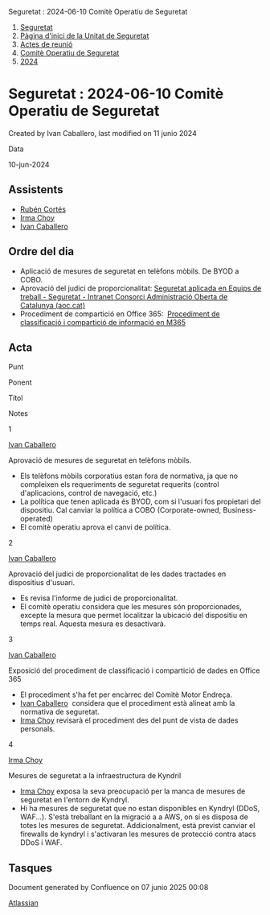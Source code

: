 Seguretat : 2024-06-10 Comitè Operatiu de Seguretat  

1.  [Seguretat](index.md)
2.  [Pàgina d'inici de la Unitat de Seguretat](15368362.md)
3.  [Actes de reunió](26317880.md)
4.  [Comitè Operatiu de Seguretat](81855047.md)
5.  [2024](2024_100010192.md)

Seguretat : 2024-06-10 Comitè Operatiu de Seguretat
===================================================

Created by Ivan Caballero, last modified on 11 junio 2024

Data

10-jun-2024 

Assistents
----------

*   [Rubén Cortés](https://confluence.aoc.cat/display/~rcortes)
*   [Irma Choy](https://confluence.aoc.cat/display/~ichoy)
*   [Ivan Caballero](https://confluence.aoc.cat/display/~icaballero)

Ordre del dia
-------------

*   Aplicació de mesures de seguretat en telèfons mòbils. De BYOD a COBO.
*   Aprovació del judici de proporcionalitat: [Seguretat aplicada en Equips de treball - Seguretat - Intranet Consorci Administració Oberta de Catalunya (aoc.cat)](https://intranet.aoc.cat/display/SEG/Seguretat+aplicada+en+Equips+de+treball)
*   Procediment de compartició en Office 365:  [Procediment de classificació i compartició de informació en M365](https://llicenciesaoc.sharepoint.com/:f:/r/sites/EquipmotordOffice365/Documents%20compartits/General/Procediments%20pendents%20aprovaci%C3%B3/Procediment%20de%20classificaci%C3%B3%20i%20compartici%C3%B3%20de%20informaci%C3%B3%20en%20M365?csf=1&web=1&e=40VNZs)

Acta
----

Punt

Ponent

Títol

Notes

1

[Ivan Caballero](https://confluence.aoc.cat/display/~icaballero)

Aprovació de mesures de seguretat en telèfons mòbils.

*   Els telèfons mòbils corporatius estan fora de normativa, ja que no compleixen els requeriments de seguretat requerits (control d'aplicacions, control de navegació, etc.)
*   La política que tenen aplicada és BYOD, com si l'usuari fos propietari del dispositiu. Cal canviar la política a COBO (Corporate-owned, Business-operated)
*   El comitè operatiu aprova el canvi de política.

2

[Ivan Caballero](https://confluence.aoc.cat/display/~icaballero)

Aprovació del judici de proporcionalitat de les dades tractades en dispositius d'usuari.

*   Es revisa l'informe de judici de proporcionalitat.
*   El comitè operatiu considera que les mesures són proporcionades, excepte la mesura que permet localitzar la ubicació del dispositiu en temps real. Aquesta mesura es desactivarà.

3

[Ivan Caballero](https://confluence.aoc.cat/display/~icaballero)

Exposició del procediment de classificació i compartició de dades en Office 365

*   El procediment s'ha fet per encàrrec del Comitè Motor Endreça.
*   [Ivan Caballero](https://confluence.aoc.cat/display/~icaballero)  considera que el procediment està alineat amb la normativa de seguretat.
*   [Irma Choy](https://confluence.aoc.cat/display/~ichoy) revisarà el procediment des del punt de vista de dades personals.

4

[Irma Choy](https://confluence.aoc.cat/display/~ichoy)

Mesures de seguretat a la infraestructura de Kyndril

*   [Irma Choy](https://confluence.aoc.cat/display/~ichoy) exposa la seva preocupació per la manca de mesures de seguretat en l'entorn de Kyndryl.
*   Hi ha mesures de seguretat que no estan disponibles en Kyndryl (DDoS, WAF...). S'està treballant en la migració a a AWS, on sí es disposa de totes les mesures de seguretat. Addicionalment, està previst canviar el firewalls de kyndryl i s'activaran les mesures de protecció contra atacs DDoS i WAF.

Tasques
-------

Document generated by Confluence on 07 junio 2025 00:08

[Atlassian](http://www.atlassian.com/)
